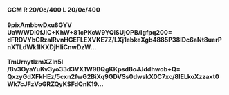 #### GCM R 20/0c/400 L 20/0c/400
**9pixAmbbwDxu8GYV**<br/>**UaW/WDi0fJIC+KhW+81cPKcW9YQiSUjOPB/lgfpq200=**<br/>**dFRDVYbCRzalRvnHGEFLEXVKE7Z/LXj1ebkeXgb4885P38lDc6aNt8uerPnXTLdWk1IKXDjHIiCnwDzW...**<br/><br/>
**TmUrnytlzmXZIn5l**<br/>**/8v3OyaYuKv3yo33d3VX1W9BQgKKpsd8oJJddhwob+Q=**<br/>**QxzyGdXFkHEz/5cxn2fwG2BiXq9GDVSs0dwskX0C7xc/8IELkoXzzaxt0Wk7cJFzVoGRZQyKSFdQnK19...**